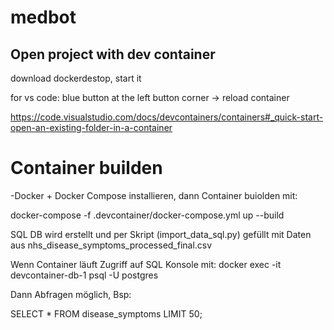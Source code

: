 # medbot

## Open project with dev container

download dockerdestop, start it

for vs code: blue button at the left button corner -> reload container

<https://code.visualstudio.com/docs/devcontainers/containers#_quick-start-open-an-existing-folder-in-a-container>


# Container builden
-Docker + Docker Compose installieren, dann Container buiolden mit:

docker-compose -f .devcontainer/docker-compose.yml up --build

SQL DB wird erstellt und per Skript (import_data_sql.py) gefüllt mit Daten aus nhs_disease_symptoms_processed_final.csv

Wenn Container läuft Zugriff auf SQL Konsole mit:
docker exec -it devcontainer-db-1 psql -U postgres

Dann Abfragen möglich, Bsp:

SELECT * FROM disease_symptoms LIMIT 50;